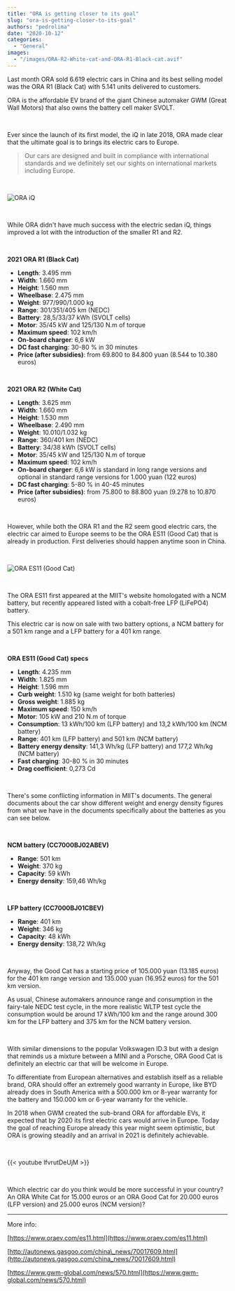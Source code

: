 ```yaml
---
title: "ORA is getting closer to its goal"
slug: "ora-is-getting-closer-to-its-goal"
authors: "pedrolima"
date: "2020-10-12"
categories:
  - "General"
images:
  - "/images/ORA-R2-White-cat-and-ORA-R1-Black-cat.avif"
---
```


Last month ORA sold 6.619 electric cars in China and its best selling model was the ORA R1 (Black Cat) with 5.141 units delivered to customers.

ORA is the affordable EV brand of the giant Chinese automaker GWM (Great Wall Motors) that also owns the battery cell maker SVOLT.

 

Ever since the launch of its first model, the iQ in late 2018, ORA made clear that the ultimate goal is to brings its electric cars to Europe.

> Our cars are designed and built in compliance with international standards and we definitely set our sights on international markets including Europe.

 

![ORA iQ](images/ORA-iQ.avif)

 

While ORA didn't have much success with the electric sedan iQ, things improved a lot with the introduction of the smaller R1 and R2.

 

**2021 ORA R1 (Black Cat)**

- **Length**: 3.495 mm
- **Width**: 1.660 mm
- **Height**: 1.560 mm
- **Wheelbase**: 2.475 mm
- **Weight**: 977/990/1.000 kg
- **Range**: 301/351/405 km (NEDC)
- **Battery**: 28,5/33/37 kWh (SVOLT cells)
- **Motor**: 35/45 kW and 125/130 N.m of torque
- **Maximum speed**: 102 km/h
- **On-board charger**: 6,6 kW
- **DC fast charging**: 30-80 % in 30 minutes
- **Price (after subsidies)**: from 69.800 to 84.800 yuan (8.544 to 10.380 euros)

 

**2021 ORA R2 (White Cat)**

- **Length**: 3.625 mm
- **Width**: 1.660 mm
- **Height**: 1.530 mm
- **Wheelbase**: 2.490 mm
- **Weight**: 10.010/1.032 kg
- **Range**: 360/401 km (NEDC)
- **Battery**: 34/38 kWh (SVOLT cells)
- **Motor**: 35/45 kW and 125/130 N.m of torque
- **Maximum speed**: 102 km/h
- **On-board charger**: 6,6 kW is standard in long range versions and optional in standard range versions for 1.000 yuan (122 euros)
- **DC fast charging**: 5-80 % in 40-45 minutes
- **Price (after subsidies)**: from 75.800 to 88.800 yuan (9.278 to 10.870 euros)

 

However, while both the ORA R1 and the R2 seem good electric cars, the electric car aimed to Europe seems to be the ORA ES11 (Good Cat) that is already in production. First deliveries should happen anytime soon in China.

 

![ORA ES11 (Good Cat)](images/ORA-Haomao-ES11.avif)

 

The ORA ES11 first appeared at the MIIT's website homologated with a NCM battery, but recently appeared listed with a cobalt-free LFP (LiFePO4) battery.

This electric car is now on sale with two battery options, a NCM battery for a 501 km range and a LFP battery for a 401 km range.

 

**ORA ES11 (Good Cat) specs**

- **Length**: 4.235 mm
- **Width**: 1.825 mm
- **Height**: 1.596 mm
- **Curb weight**: 1.510 kg (same weight for both batteries)
- **Gross weight**: 1.885 kg
- **Maximum speed**: 150 km/h
- **Motor**: 105 kW and 210 N.m of torque
- **Consumption**: 13 kWh/100 km (LFP battery) and 13,2 kWh/100 km (NCM battery)
- **Range**: 401 km (LFP battery) and 501 km (NCM battery)
- **Battery energy density**: 141,3 Wh/kg (LFP battery) and 177,2 Wh/kg (NCM battery)
- **Fast charging**: 30-80 % in 30 minutes
- **Drag coefficient**: 0,273 Cd

 

There's some conflicting information in MIIT's documents. The general documents about the car show different weight and energy density figures from what we have in the documents specifically about the batteries as you can see below.

 

**NCM battery (CC7000BJ02ABEV)**

- **Range**: 501 km
- **Weight**: 370 kg
- **Capacity**: 59 kWh
- **Energy density**: 159,46 Wh/kg

 

**LFP battery (CC7000BJ01CBEV)**

- **Range**: 401 km
- **Weight**: 346 kg
- **Capacity**: 48 kWh
- **Energy density**: 138,72 Wh/kg

 

Anyway, the Good Cat has a starting price of 105.000 yuan (13.185 euros) for the 401 km range version and 135.000 yuan (16.952 euros) for the 501 km version.

As usual, Chinese automakers announce range and consumption in the fairy-tale NEDC test cycle, in the more realistic WLTP test cycle the consumption would be around 17 kWh/100 km and the range around 300 km for the LFP battery and 375 km for the NCM battery version.

 

With similar dimensions to the popular Volkswagen ID.3 but with a design that reminds us a mixture between a MINI and a Porsche, ORA Good Cat is definitely an electric car that will be welcome in Europe.

To differentiate from European alternatives and establish itself as a reliable brand, ORA should offer an extremely good warranty in Europe, like BYD already does in South America with a 500.000 km or 8-year warranty for the battery and 150.000 km or 6-year warranty for the vehicle.

In 2018 when GWM created the sub-brand ORA for affordable EVs, it expected that by 2020 its first electric cars would arrive in Europe. Today the goal of reaching Europe already this year might seem optimistic, but ORA is growing steadily and an arrival in 2021 is definitely achievable.

 

{{< youtube lfvrutDeUjM >}}

 

Which electric car do you think would be more successful in your country? An ORA White Cat for 15.000 euros or an ORA Good Cat for 20.000 euros (LFP version) and 25.000 euros (NCM version)?

---

More info:

[https://www.oraev.com/es11.html](https://www.oraev.com/es11.html)

[http://autonews.gasgoo.com/china\_news/70017609.html](http://autonews.gasgoo.com/china_news/70017609.html)

[https://www.gwm-global.com/news/570.html](https://www.gwm-global.com/news/570.html)
